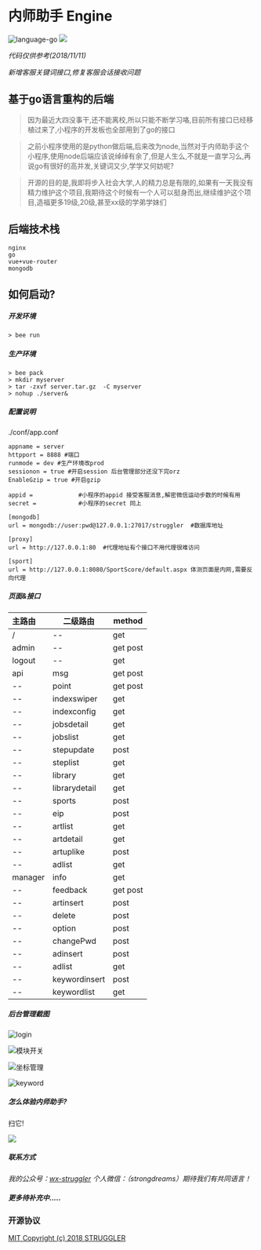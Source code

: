 # 内师助手 Engine


![language-go](https://img.shields.io/badge/language-Go-blue.svg)
[![](https://img.shields.io/badge/license-MIT-red.svg)](https://github.com/strugglerx/gpaCalculator/blob/master/LICENSE)

*代码仅供参考(2018/11/11)*

*新增客服关键词接口,修复客服会话接收问题*


## 基于go语言重构的后端
>  因为最近大四没事干,还不能离校,所以只能不断学习咯,目前所有接口已经移植过来了,小程序的开发板也全部用到了go的接口

>  之前小程序使用的是python做后端,后来改为node,当然对于内师助手这个小程序,使用node后端应该说绰绰有余了,但是人生么,不就是一直学习么,再说go有很好的高并发,关键词又少,学学又何妨呢?

> 开源的目的是,我即将步入社会大学,人的精力总是有限的,如果有一天我没有精力维护这个项目,我期待这个时候有一个人可以挺身而出,继续维护这个项目,造福更多19级,20级,甚至xx级的学弟学妹们

## 后端技术栈

```
nginx
go
vue+vue-router
mongodb
```

## 如何启动?

##### 开发环境
```
> bee run
```
##### 生产环境
```
> bee pack
> mkdir myserver
> tar -zxvf server.tar.gz  -C myserver
> nohup ./server&
```
##### 配置说明

./conf/app.conf

```
appname = server
httpport = 8888 #端口
runmode = dev #生产环境改prod
sessionon = true #开启session 后台管理部分还没下完orz
EnableGzip = true #开启gzip

appid =             #小程序的appid 接受客服消息,解密微信运动步数的时候有用
secret =            #小程序的secret 同上

[mongodb]   
url = mongodb://user:pwd@127.0.0.1:27017/struggler  #数据库地址

[proxy]
url = http://127.0.0.1:80  #代理地址有个接口不用代理很难访问

[sport]
url = http://127.0.0.1:8080/SportScore/default.aspx 体测页面是内网,需要反向代理
```
##### 页面&接口

|主路由|二级路由|method|
| :------| -----|-------|
|/|--|get|
|admin|--|get post|
|logout|--|get|
|api|msg|get post|
|--|point|get post|
|--|indexswiper|get|
|--|indexconfig|get|
|--|jobsdetail|get|
|--|jobslist|get|
|--|stepupdate|post|
|--|steplist|get|
|--|library|get|
|--|librarydetail|get|
|--|sports|post|
|--|eip|post|
|--|artlist|get|
|--|artdetail|get|
|--|artuplike|post|
|--|adlist|get|
|manager|info|get|
|--|feedback|get post|
|--|artinsert|post|
|--|delete|post|
|--|option|post|
|--|changePwd|post|
|--|adinsert|post|
|--|adlist|get|
|--|keywordinsert|post|
|--|keywordlist|get|
##### 后台管理截图

![login](./google-chrome_20181030111528.png)

![模块开关](./google-chrome_20181111101213.png)

![坐标管理](./google-chrome_20181030104635.png)

![keyword](./google-chrome_20181111101221.png)

##### 怎么体验内师助手?


扫它!

![](./gg_20180603205458.jpg)

##### 联系方式

*我的公众号：[wx-struggler](https://mp.weixin.qq.com/s/KOydGJa7D3dJzl9fvOUTQg)*
*个人微信：（strongdreams）期待我们有共同语言！*



##### 更多待补充中.....


### 开源协议

[MIT Copyright (c) 2018 STRUGGLER](https://github.com/strugglerx/nsEngine/blob/master/LICENSE)
